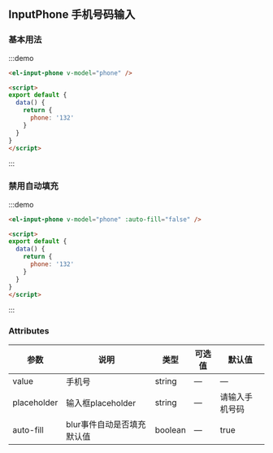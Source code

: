 ## InputPhone 手机号码输入

### 基本用法

:::demo

```html
<el-input-phone v-model="phone" />

<script>
export default {
  data() {
    return {
      phone: '132'
    }
  }
}
</script>
```

:::

### 禁用自动填充

:::demo

```html
<el-input-phone v-model="phone" :auto-fill="false" />

<script>
export default {
  data() {
    return {
      phone: '132'
    }
  }
}
</script>
```

:::

### Attributes

| 参数      |   说明    |  类型     | 可选值       | 默认值   |
|---------- | -------- |---------- |-------------  |-------- |
| value | 手机号 | string   |  —  |  —  |
| placeholder | 输入框placeholder | string   |  —  |  请输入手机号码  |
| auto-fill | blur事件自动是否填充默认值 | boolean   |  —  |  true  |
